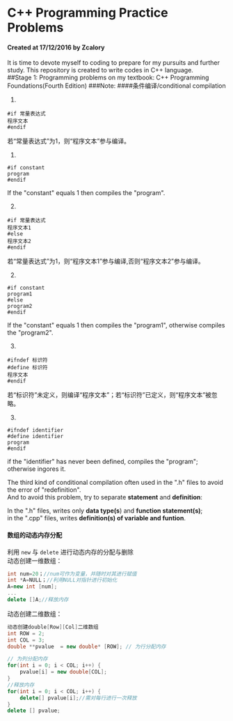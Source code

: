 # C++ Programming Practice Problems
#### Created at 17/12/2016 by Zcalory
It is time to devote myself to coding to prepare for my pursuits and further study.
This repository is created to write codes in C++ language.    
##Stage 1: Programming problems on my textbook: C++ Programming Foundations(Fourth Edition)
###Note: 
####条件编译/conditional compilation  

1.

    #if 常量表达式  
    程序文本  
    #endif


若“常量表达式”为1，则“程序文本”参与编译。

1.

    #if constant    
    program  
    #endif  

If the "constant" equals 1 then compiles the "program". 

2.

    #if 常量表达式  
    程序文本1  
    #else  
    程序文本2  
    #endif  

若“常量表达式”为1，则“程序文本1”参与编译,否则“程序文本2”参与编译。

2.

    #if constant    
    program1    
    #else    
    program2    
    #endif

If the "constant" equals 1 then compiles the "program1", otherwise compiles the "program2". 

3.

    #ifndef 标识符    
    #define 标识符   
    程序文本    
    #endif  

若“标识符”未定义，则编译“程序文本”；若“标识符”已定义，则“程序文本”被忽略。

3.

    #ifndef identifier    
    #define identifier    
    program    
    #endif  

if the "identifier" has never been defined, compiles the "program"; otherwise ingores it.

The third kind of conditional compilation often used in the ".h" files to avoid the error of "redefinition".  
And to avoid this problem, try to separate **statement** and **definition**:

In the ".h" files, writes only **data type(s**) and **function statement(s)**;  
in the ".cpp" files, writes **definition(s) of variable and funtion**.

#### 数组的动态内存分配  
利用  `new` 与 `delete` 进行动态内存的分配与删除  
动态创建一维数组：
```C++
int num=20；//num可作为变量，并随时对其进行赋值
int *A=NULL；//利用NULL对指针进行初始化
A=new int [num];
...  
delete []A;//释放内存
```
动态创建二维数组：
```C++
动态创建double[Row][Col]二维数组
int ROW = 2;
int COL = 3;
double **pvalue  = new double* [ROW]; // 为行分配内存

// 为列分配内存
for(int i = 0; i < COL; i++) {
    pvalue[i] = new double[COL];
}
//释放内存
for(int i = 0; i < COL; i++) {
    delete[] pvalue[i];//需对每行进行一次释放
}
delete [] pvalue; 
```
